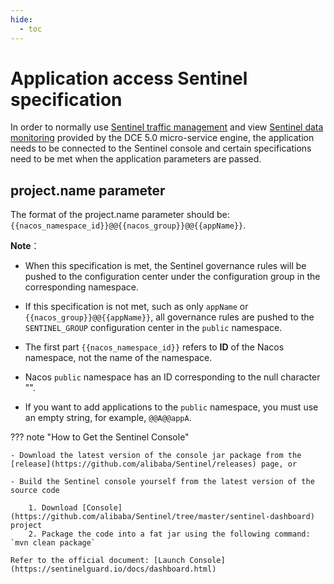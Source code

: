 ```yaml
---
hide:
  - toc
---
```


# Application access Sentinel specification

In order to normally use [Sentinel traffic management](../plugins/sentinel.md) and view [Sentinel data monitoring](../monitor/components.md) provided by the DCE 5.0 micro-service engine, the application needs to be connected to the Sentinel console and certain specifications need to be met when the application parameters are passed.

## project.name parameter

The format of the project.name parameter should be: `{{nacos_namespace_id}}@@{{nacos_group}}@@{{appName}}`.

**Note**：

- When this specification is met, the Sentinel governance rules will be pushed to the configuration center under the configuration group in the corresponding namespace.

- If this specification is not met, such as only `appName` or `{{nacos_group}}@@{{appName}}`, all governance rules are pushed to the `SENTINEL_GROUP` configuration center in the `public` namespace.

- The first part `{{nacos_namespace_id}}` refers to **ID** of the Nacos namespace, not the name of the namespace.

- Nacos `public` namespace has an ID corresponding to the null character "".

- If you want to add applications to the `public` namespace, you must use an empty string, for example, `@@A@@appA`.

??? note "How to Get the Sentinel Console"

    - Download the latest version of the console jar package from the [release](https://github.com/alibaba/Sentinel/releases) page, or

    - Build the Sentinel console yourself from the latest version of the source code

        1. Download [Console](https://github.com/alibaba/Sentinel/tree/master/sentinel-dashboard) project
        2. Package the code into a fat jar using the following command: `mvn clean package`

    Refer to the official document: [Launch Console](https://sentinelguard.io/docs/dashboard.html)
